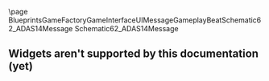 \page BlueprintsGameFactoryGameInterfaceUIMessageGameplayBeatSchematic62_ADAS14Message Schematic62_ADAS14Message
## Widgets aren't supported by this documentation (yet)
